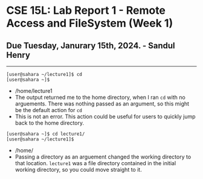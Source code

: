 # CSE 15L: Lab Report 1 - Remote Access and FileSystem (Week 1)
## Due Tuesday, Janurary 15th, 2024. - Sandul Henry

---

```
[user@sahara ~/lecture1]$ cd
[user@sahara ~]$
```
* /home/lecture1
* The output returned me to the home directory, when I ran `cd` with no arguements. There was nothing passed as an argument, so this might be the default action for `cd`
* This is not an error. This action could be useful for users to quickly jump back to the home directory.

```
[user@sahara ~]$ cd lecture1/
[user@sahara ~/lecture1]$
```
* /home/
* Passing a directory as an arguement changed the working directory to that location. `lecture1` was a file directory contained in the initial working directory, so you could move straight to it.

